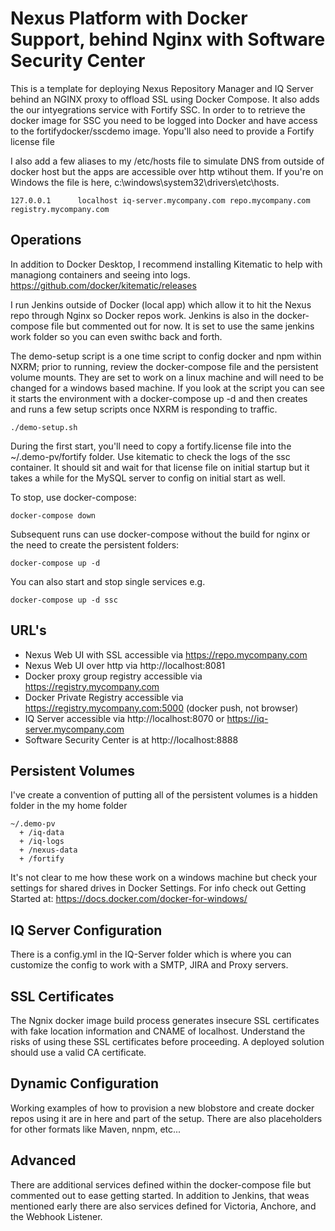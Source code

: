 # Nexus Platform with Docker Support, behind Nginx with Software Security Center

This is a template for deploying Nexus Repository Manager and IQ Server behind an NGINX proxy to offload SSL using Docker Compose. It also adds the our intyegrations service with Fortify SSC. In order to to retrieve the docker image for SSC you need to be logged into Docker and have access to the fortifydocker/sscdemo image. Yopu'll also need to provide a Fortify license file

I also add a few aliases to my /etc/hosts file to simulate DNS from outside of docker host but the apps are accessible over http wtihout them. If you're on Windows the file is here, c:\windows\system32\drivers\etc\hosts.

```
127.0.0.1      localhost iq-server.mycompany.com repo.mycompany.com registry.mycompany.com
```

## Operations

In addition to Docker Desktop, I recommend installing Kitematic to help with managiong containers and seeing into logs. https://github.com/docker/kitematic/releases

I run Jenkins outside of Docker (local app) which allow it to hit the Nexus repo through Nginx so Docker repos work. Jenkins is also in the docker-compose file but commented out for now. It is set to use the same jenkins work folder so you can even swithc back and forth.

The demo-setup script is a one time script to config docker and npm within NXRM; prior to running, review the docker-compose file and the persistent volume mounts. They are set to work on a linux machine and will need to be changed for a windows based machine. If you look at the script you can see it starts the environment with a docker-compose up -d and then creates and runs a few setup scripts once NXRM is responding to traffic.

```
./demo-setup.sh
```

During the first start, you'll need to copy a fortify.license file into the ~/.demo-pv/fortify folder. Use kitematic to check the logs of the ssc container. It should sit and wait for that license file on initial startup but it takes a while for the MySQL server to config on initial start as well.

To stop, use docker-compose:

```
docker-compose down
```

Subsequent runs can use docker-compose without the build for nginx or the need to create the persistent folders:

```
docker-compose up -d
```

You can also start and stop single services e.g.

```
docker-compose up -d ssc
```

## URL's

- Nexus Web UI with SSL accessible via https://repo.mycompany.com
- Nexus Web UI over http via http://localhost:8081
- Docker proxy group registry accessible via https://registry.mycompany.com
- Docker Private Registry accessible via https://registry.mycompany.com:5000  (docker push, not browser)
- IQ Server accessible via http://localhost:8070 or https://iq-server.mycompany.com
- Software Security Center is at http://localhost:8888

## Persistent Volumes

I've create a convention of putting all of the persistent volumes is a hidden folder in the my home folder
```
~/.demo-pv
  + /iq-data
  + /iq-logs
  + /nexus-data
  + /fortify
```
It's not clear to me how these work on a windows machine but check your settings for shared drives in Docker Settings. For info check out Getting Started at: https://docs.docker.com/docker-for-windows/

## IQ Server Configuration

There is a config.yml in the IQ-Server folder which is where you can customize the config to work with a SMTP, JIRA and Proxy servers.

## SSL Certificates

The Ngnix docker image build process generates insecure SSL certificates with fake location information and CNAME of localhost. Understand the risks of using these SSL certificates before proceeding. A deployed solution should use a valid CA certificate.


## Dynamic Configuration

Working examples of how to provision a new blobstore and create docker repos using it are in here and part of the setup. There are also placeholders for other formats like Maven, nnpm, etc...

## Advanced

There are additional services defined within the docker-compose file but commented out to ease getting started. In addition to Jenkins, that weas mentioned early there are also services defined for Victoria, Anchore, and the Webhook Listener.
